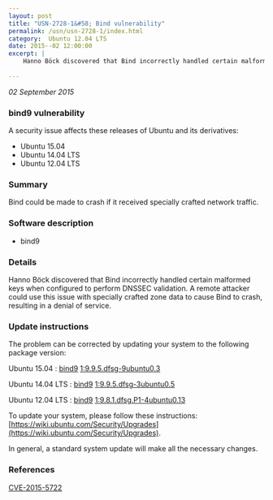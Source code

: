 ```yaml
---
layout: post
title: "USN-2728-1&#58; Bind vulnerability"
permalink: /usn/usn-2728-1/index.html
category:  Ubuntu 12.04 LTS
date: 2015--02 12:00:00
excerpt: |
    Hanno Böck discovered that Bind incorrectly handled certain malformed keys when configured to perform DNSSEC validation. A remote attacker could use this issue with specially crafted zone data to cause Bind to crash, resulting in a denial of service. 
    
--- 
```

 
 

*02 September 2015*

### bind9 vulnerability

A security issue affects these releases of Ubuntu and its derivatives:

* Ubuntu 15.04
* Ubuntu 14.04 LTS
* Ubuntu 12.04 LTS

### Summary

Bind could be made to crash if it received specially crafted network traffic.

### Software description

* bind9 

### Details

Hanno Böck discovered that Bind incorrectly handled certain malformed keys when configured to perform DNSSEC validation. A remote attacker could use this issue with specially crafted zone data to cause Bind to crash, resulting in a denial of service. 

### Update instructions

The problem can be corrected by updating your system to the following package version:

Ubuntu 15.04
 : [bind9](https://launchpad.net/ubuntu/+source/bind9) <span> [1:9.9.5.dfsg-9ubuntu0.3](https://launchpad.net/ubuntu/+source/bind9/1:9.9.5.dfsg-9ubuntu0.3) </span> 

Ubuntu 14.04 LTS
 : [bind9](https://launchpad.net/ubuntu/+source/bind9) <span> [1:9.9.5.dfsg-3ubuntu0.5](https://launchpad.net/ubuntu/+source/bind9/1:9.9.5.dfsg-3ubuntu0.5) </span> 

Ubuntu 12.04 LTS
 : [bind9](https://launchpad.net/ubuntu/+source/bind9) <span> [1:9.8.1.dfsg.P1-4ubuntu0.13](https://launchpad.net/ubuntu/+source/bind9/1:9.8.1.dfsg.P1-4ubuntu0.13) </span> 

To update your system, please follow these instructions: [https://wiki.ubuntu.com/Security/Upgrades](https://wiki.ubuntu.com/Security/Upgrades).

In general, a standard system update will make all the necessary changes. 

### References

 
 [CVE-2015-5722](http://people.ubuntu.com/~ubuntu-security/cve/CVE-2015-5722)
 

